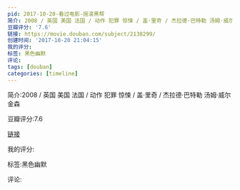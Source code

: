 ```yaml
---
pid: 2017-10-20-看过电影-摇滚黑帮
简介: 2008 / 英国 美国 法国 / 动作 犯罪 惊悚 / 盖·里奇 / 杰拉德·巴特勒 汤姆·威尔金森
豆瓣评分: '7.6'
链接: https://movie.douban.com/subject/2138299/
创建时间: '2017-10-20 21:04:15'
我的评分:
标签: 黑色幽默
评论:
tags: [douban]
categories: [timeline]
---
```

简介:2008 / 英国 美国 法国 / 动作 犯罪 惊悚 / 盖·里奇 / 杰拉德·巴特勒 汤姆·威尔金森

豆瓣评分:7.6

[链接](https://movie.douban.com/subject/2138299/)

我的评分:

标签:黑色幽默

评论:

